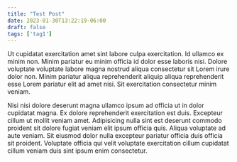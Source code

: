 ```yaml
---
title: "Test Post"
date: 2023-01-30T13:22:19-06:00
draft: false
tags: ['tag1']
---
```


Ut cupidatat exercitation amet sint labore culpa exercitation. Id ullamco ex minim non. Minim pariatur eu minim officia id dolor esse laboris nisi. Dolore voluptate voluptate labore magna nostrud aliqua consectetur sit Lorem irure dolor non. Minim pariatur aliqua reprehenderit aliquip aliqua reprehenderit esse Lorem pariatur elit ad amet nisi. Sit exercitation consectetur minim veniam.

Nisi nisi dolore deserunt magna ullamco ipsum ad officia ut in dolor cupidatat magna. Ex dolore reprehenderit exercitation est duis. Excepteur cillum ut mollit veniam amet. Adipisicing nulla sint est deserunt commodo proident sit dolore fugiat veniam elit ipsum officia quis. Aliqua voluptate ad aute veniam. Sit eiusmod dolor nulla excepteur pariatur officia duis officia sit proident. Voluptate officia qui velit voluptate exercitation cillum cupidatat cillum veniam duis sint ipsum enim consectetur.
